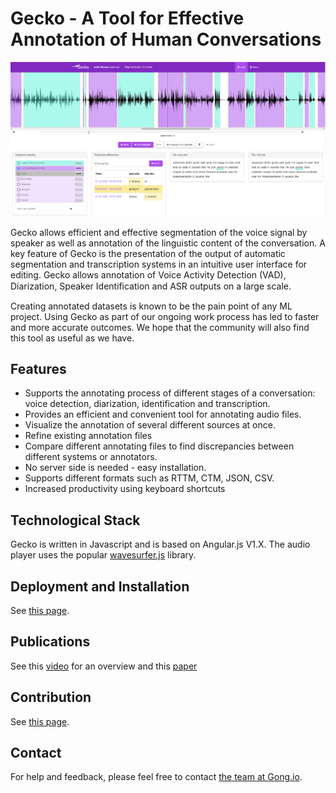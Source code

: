 # Gecko - A Tool for Effective Annotation of Human Conversations

![Comparison](./docs/Comparison.png)

 Gecko allows efficient and effective segmentation of the voice signal by speaker as well as annotation of the linguistic content of the conversation. A key feature of Gecko is the presentation of the output of automatic segmentation and transcription systems in an intuitive user interface for editing. Gecko allows annotation of Voice Activity Detection (VAD), Diarization, Speaker Identiﬁcation and ASR outputs on a large scale.
 
 Creating annotated datasets is known to be the pain point of any ML project. Using Gecko as part of our ongoing work process has led to faster and more accurate outcomes.
We hope that the community will also find this tool as useful as we have.
## Features
* Supports the annotating process of different stages of a conversation: voice detection, diarization, identification and transcription.
* Provides an efficient and convenient tool for annotating audio files.
* Visualize the annotation of several different sources at once.
* Refine existing annotation files
* Compare different annotating files to find discrepancies between different systems or annotators.
* No server side is needed - easy installation.
* Supports different formats such as RTTM, CTM, JSON, CSV.
* Increased productivity using keyboard shortcuts

## Technological Stack
Gecko is written in Javascript and is based on Angular.js V1.X.
 The audio player uses the popular [wavesurfer.js](https://github.com/katspaugh/wavesurfer.js) library.



## Deployment and Installation
See [this page](INSTALLATION.md).

## Publications
See this [video]() for an overview and this [paper](./docs/Gecko_intersepeech2019_proposal.pdf)

## Contribution
See [this page](CONTRIBUTING.md).

## Contact

For help and feedback, please feel free to contact [the team at Gong.io](https://github.com/gong-io).